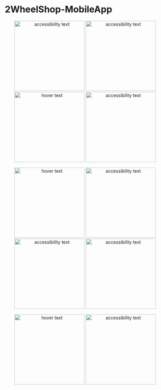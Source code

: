 # 2WheelShop-MobileApp
<p align="center">
  
  <img src="https://user-images.githubusercontent.com/92264413/225842213-f89c9ed3-acb1-48e4-b78c-112c0601eb6b.png" width="220" alt="accessibility text">
    <img src="https://user-images.githubusercontent.com/92264413/225842218-368fff9c-fc27-4986-9c7e-31b312ee8a3b.png" width="220" alt="accessibility text">
    <img src="https://user-images.githubusercontent.com/92264413/225842189-1063b021-58e7-401a-bdff-f72438ebf4d5.png" width="220" title="hover text">
    <img src="https://user-images.githubusercontent.com/92264413/225842199-cbf189f5-e814-465d-8833-eb9750bbf16b.png" width="220" alt="accessibility text">
    
  </p>

  <p align="center">
    <img src="https://user-images.githubusercontent.com/92264413/225842222-465db100-d170-47d4-9345-c3846514cad9.png" width="220" title="hover text">
    <img src="https://user-images.githubusercontent.com/92264413/225842225-c8961945-6457-4253-b300-e43ca5900caf.png" width="220" alt="accessibility text">
    <img src="https://user-images.githubusercontent.com/92264413/225842231-0d2f9591-3e46-464d-98c1-c8f23dd684e1.png" width="220" alt="accessibility text">
    <img src="https://user-images.githubusercontent.com/92264413/225842235-3b9782bd-ee69-4646-8aef-375da4482a96.png" width="220" alt="accessibility text">
  </p>
  <p align="center">
    <img src="https://user-images.githubusercontent.com/92264413/225842239-f9d19ec6-d3bb-47dc-b646-352401a7d79f.png" width="220" title="hover text">
    <img src="https://user-images.githubusercontent.com/92264413/225842240-00532bc4-d28f-4e93-ae76-d99d56431720.png" width="220" alt="accessibility text">
  </p>
